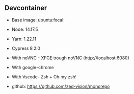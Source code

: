 ## Devcontainer

- Base image: ubuntu:focal
- Node: 14.17.5
- Yarn: 1.22.11
- Cypress 8.2.0
- With noVNC - XFCE trough noVNC (http://localhost:6080)
- With google-chrome
- With Vscode- Zsh + Oh my zsh!

- github: https://github.com/zed-vision/monorepo
